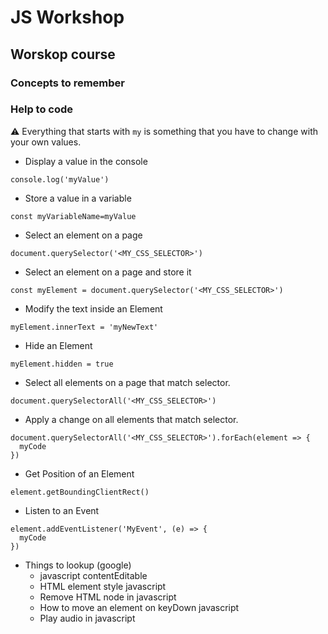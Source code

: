 # JS Workshop

## Worskop course

### Concepts to remember

### Help to code

⚠️ Everything that starts with `my` is something that you have to change with your own values.

- Display a value in the console

```
console.log('myValue')
```

- Store a value in a variable

```
const myVariableName=myValue
```

- Select an element on a page

```
document.querySelector('<MY_CSS_SELECTOR>')
```

- Select an element on a page and store it
```
const myElement = document.querySelector('<MY_CSS_SELECTOR>')
```

- Modify the text inside an Element
```
myElement.innerText = 'myNewText'
```

- Hide an Element
```
myElement.hidden = true
```

- Select all elements on a page that match selector.
```
document.querySelectorAll('<MY_CSS_SELECTOR>')
```

- Apply a change on all elements that match selector.
```
document.querySelectorAll('<MY_CSS_SELECTOR>').forEach(element => {
  myCode
})
```
- Get Position of an Element

```
element.getBoundingClientRect()
```

- Listen to an Event

```
element.addEventListener('MyEvent', (e) => {
  myCode
})
```

- Things to lookup (google)
  - javascript contentEditable
  - HTML element style javascript
  - Remove HTML node in javascript
  - How to move an element on keyDown javascript
  - Play audio in javascript

